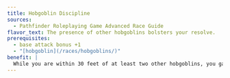 ```yaml
---
title: Hobgoblin Discipline
sources:
  - Pathfinder Roleplaying Game Advanced Race Guide
flavor_text: The presence of other hobgoblins bolsters your resolve.
prerequisites:
  - base attack bonus +1
  - "[hobgoblin](/races/hobgoblins/)"
benefit: |
  While you are within 30 feet of at least two other hobgoblins, you gain a +1 morale bonus on saving throws.
---
```


